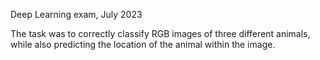 Deep Learning exam, July 2023

The task was to correctly classify RGB images of three different animals, while also predicting the location of the animal within the image.
